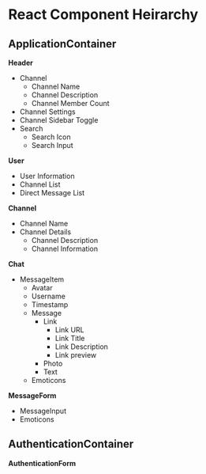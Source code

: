 # React Component Heirarchy

## ApplicationContainer

**Header**
  - Channel
    - Channel Name
    - Channel Description
    - Channel Member Count
  - Channel Settings
  - Channel Sidebar Toggle
  - Search
    - Search Icon
    - Search Input

**User**
  - User Information
  - Channel List
  - Direct Message List

**Channel**
  - Channel Name
  - Channel Details
    - Channel Description
    - Channel Information

**Chat**
  - MessageItem
    - Avatar
    - Username
    - Timestamp
    - Message
      - Link
        - Link URL
        - Link Title
        - Link Description
        - Link preview
      - Photo
      - Text
    - Emoticons

**MessageForm**
  - MessageInput
  - Emoticons

## AuthenticationContainer
**AuthenticationForm**
